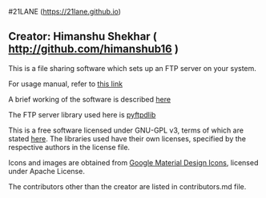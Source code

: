 #21LANE (https://21lane.github.io)

## Creator: Himanshu Shekhar ( http://github.com/himanshub16 )
This is a file sharing software which sets up an FTP server on your system.

For usage manual, refer to [this link](21lane.github.io/howto.html)

A brief working of the software is described [here](21lane.github.io/working.html)

The FTP server library used here is [pyftpdlib](https://github.com/giampaolo/pyftpdlib)

This is a free software licensed under GNU-GPL v3, terms of which are stated [here](link).
The libraries used have their own licenses, specified by the respective authors in the license file.

Icons and images are obtained from [Google Material Design Icons](design.google.com/icons), licensed under Apache License.

The contributors other than the creator are listed in contributors.md file.